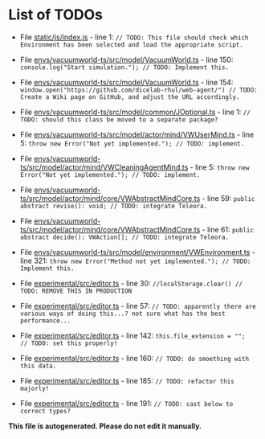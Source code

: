# List of TODOs

* File [static/js/index.js](static/js/index.js) - line 1: `// TODO: This file should check which Environment has been selected and load the appropriate script.`

* File [envs/vacuumworld-ts/src/model/VacuumWorld.ts](envs/vacuumworld-ts/src/model/VacuumWorld.ts) - line 150: `console.log("Start simulation."); // TODO: Implement this.`

* File [envs/vacuumworld-ts/src/model/VacuumWorld.ts](envs/vacuumworld-ts/src/model/VacuumWorld.ts) - line 154: `window.open("https://github.com/dicelab-rhul/web-agent/") // TODO: Create a Wiki page on GitHub, and adjust the URL accordingly.`

* File [envs/vacuumworld-ts/src/model/common/JOptional.ts](envs/vacuumworld-ts/src/model/common/JOptional.ts) - line 1: `// TODO: should this class be moved to a separate package?`

* File [envs/vacuumworld-ts/src/model/actor/mind/VWUserMind.ts](envs/vacuumworld-ts/src/model/actor/mind/VWUserMind.ts) - line 5: `throw new Error("Not yet implemented."); // TODO: implement.`

* File [envs/vacuumworld-ts/src/model/actor/mind/VWCleaningAgentMind.ts](envs/vacuumworld-ts/src/model/actor/mind/VWCleaningAgentMind.ts) - line 5: `throw new Error("Not yet implemented."); // TODO: implement.`

* File [envs/vacuumworld-ts/src/model/actor/mind/core/VWAbstractMindCore.ts](envs/vacuumworld-ts/src/model/actor/mind/core/VWAbstractMindCore.ts) - line 59: `public abstract revise(): void; // TODO: integrate Teleora.`

* File [envs/vacuumworld-ts/src/model/actor/mind/core/VWAbstractMindCore.ts](envs/vacuumworld-ts/src/model/actor/mind/core/VWAbstractMindCore.ts) - line 61: `public abstract decide(): VWAction[]; // TODO: integrate Teleora.`

* File [envs/vacuumworld-ts/src/model/environment/VWEnvironment.ts](envs/vacuumworld-ts/src/model/environment/VWEnvironment.ts) - line 321: `throw new Error("Method not yet implemented."); // TODO: Implement this.`

* File [experimental/src/editor.ts](experimental/src/editor.ts) - line 30: `//localStorage.clear() // TODO: REMOVE THIS IN PRODUCTION`

* File [experimental/src/editor.ts](experimental/src/editor.ts) - line 57: `// TODO: apparently there are various ways of doing this...? not sure what has the best performance...`

* File [experimental/src/editor.ts](experimental/src/editor.ts) - line 142: `this.file_extension = "";   // TODO: set this properly!`

* File [experimental/src/editor.ts](experimental/src/editor.ts) - line 160: `// TODO: do smoething with this data.`

* File [experimental/src/editor.ts](experimental/src/editor.ts) - line 185: `// TODO: refactor this majorly!`

* File [experimental/src/editor.ts](experimental/src/editor.ts) - line 191: `// TODO: cast below to correct types?`

**This file is autogenerated. Please do not edit it manually.**
